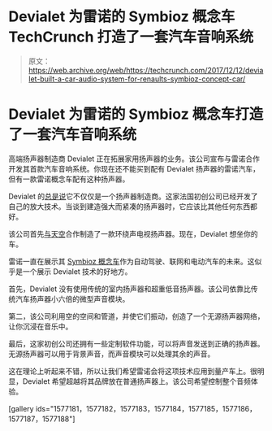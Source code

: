 # Devialet 为雷诺的 Symbioz 概念车 TechCrunch 打造了一套汽车音响系统

> 原文：<https://web.archive.org/web/https://techcrunch.com/2017/12/12/devialet-built-a-car-audio-system-for-renaults-symbioz-concept-car/>

# Devialet 为雷诺的 Symbioz 概念车打造了一套汽车音响系统

高端扬声器制造商 Devialet 正在拓展家用扬声器的业务。该公司宣布与雷诺合作开发其首款汽车音响系统。你现在还不能买到配有 Devialet 扬声器的雷诺汽车，但有一款雷诺概念车配有这种扬声器。

Devialet 的[总是说](https://web.archive.org/web/20221007215853/https://beta.techcrunch.com/2016/11/28/high-end-audio-maker-devialet-nabs-e100m-from-foxconn-jay-z-rubins-playground-and-more/)它不仅仅是一个扬声器制造商。这家法国初创公司已经开发了自己的放大技术。当谈到建造强大而紧凑的扬声器时，它应该比其他任何东西都好。

该公司首先[与天空](https://web.archive.org/web/20221007215853/https://beta.techcrunch.com/2017/07/27/devialet-announces-surround-sound-tv-speaker-with-sky/)合作制造了一款环绕声电视扬声器。现在，Devialet 想坐你的车。

雷诺一直在展示其 [Symbioz 概念车](https://web.archive.org/web/20221007215853/https://www.renault.co.uk/vehicles/concept-cars/symbioz-concept.html)作为自动驾驶、联网和电动汽车的未来。这似乎是一个展示 Devialet 技术的好地方。

首先，Devialet 没有使用传统的室内扬声器和超重低音扬声器。该公司依靠比传统汽车扬声器小六倍的微型声音模块。

第二，该公司利用空的空间和管道，并使它们振动，创造了一个无源扬声器网络，让你沉浸在音乐中。

最后，这家初创公司还拥有一些定制软件功能，可以将声音发送到正确的扬声器。无源扬声器可以用于背景声音，而声音模块可以处理其余的声音。

这在理论上听起来不错，所以让我们希望雷诺会将这项技术应用到量产车上。很明显，Devialet 希望超越将其品牌放在普通扬声器上。该公司希望控制整个音频体验。

[gallery ids="1577181，1577182，1577183，1577184，1577185，1577186，1577187，1577188"]